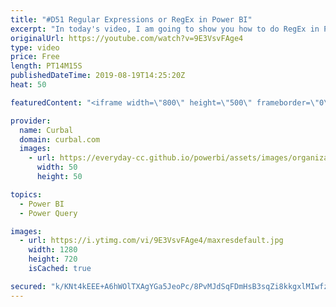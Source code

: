 ```yaml
---
title: "#D51 Regular Expressions or RegEx in Power BI"
excerpt: "In today's video, I am going to show you how to do RegEx in Power BI. #powerbi #curbal #regex  Sources mentioned in the video: Get started with R: https://www.youtube.com/watch?v=HcTdXgWGdS8 R guide to Power BI: https://www.youtube.com/watch?v=BI8FcI_sgR0 Stringr tutorial: https://stringr.tidyverse.org/articles/regular-expressions.html"
originalUrl: https://youtube.com/watch?v=9E3VsvFAge4
type: video
price: Free
length: PT14M15S
publishedDateTime: 2019-08-19T14:25:20Z
heat: 50

featuredContent: "<iframe width=\"800\" height=\"500\" frameborder=\"0\" src=\"https://www.youtube.com/embed/9E3VsvFAge4\" allow=\"accelerometer; autoplay; encrypted-media; gyroscope; picture-in-picture\" allowfullscreen></iframe>"

provider:
  name: Curbal
  domain: curbal.com
  images:
    - url: https://everyday-cc.github.io/powerbi/assets/images/organizations/curbal.com-50x50.jpg
      width: 50
      height: 50

topics:
  - Power BI
  - Power Query

images:
  - url: https://i.ytimg.com/vi/9E3VsvFAge4/maxresdefault.jpg
    width: 1280
    height: 720
    isCached: true

secured: "k/KNt4kEEE+A6hWOlTXAgYGa5JeoPc/8PvMJdSqFDmHsB3sqZi8kkgxlMIwfz7vMwDLFIX0Fi0HWyKcRF0d3IfoHlMz7KlUkifBuNfNskMu08On5RLGHvTTwYW6kUFD8ICR1FpVhW3lfAn/edk0/4f2JCkqP/zaNN1hP08p3tGFRsd5I5em7tJUo4WVHyxt8E2xssBA/1OlxgWwtrDsOiQ+4b17Is8nFFHM94CJTlZvH/eZFYGSkAUjKDOBglQAWXXFj2mUExGdi5idYH6qFy5EtxlBvZ/R6J+5snF/JZJInU8I2WMdEwuXLyy+Z9u6kFVn2G6SZqUPRdJsD20BbfnIlzIL3ntm/TSOqwszUJChvZgLorReIWXe2kt5NLB2N6b3RIeB1RofAApZKV/39VzdtDTjJDYQVxi8KlhPAM7g=;KPcOVpU+V2+209jvA8k5fw=="
---
```


